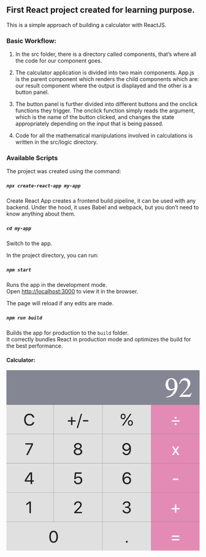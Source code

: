 
## First React project created for learning purpose. 
This is a simple approach of building a calculator with ReactJS.
### Basic Workflow:
1. In the src folder, there is a directory called components, that’s where all the code for our component goes.

2. The calculator application is divided into two main components. App.js is the parent component which renders the child components which are: our result component where the output is displayed and the other is a button panel. 

3. The button panel is further divided into different buttons and the onclick functions they trigger. The onclick function simply reads the argument, which is the name of the button clicked, and changes the state appropriately depending on the input that is being passed.

4. Code for all the mathematical manipulations involved in calculations is written in the src/logic directory.

### Available Scripts
The project was created using the command:
##### `npx create-react-app my-app`
Create React App creates a frontend build pipeline, it can be used with any backend. Under the hood, it uses Babel and webpack, but you don’t need to know anything about them.

##### `cd my-app`
Switch to the app.

In the project directory, you can run:
##### `npm start`

Runs the app in the development mode.<br />
Open [http://localhost:3000](http://localhost:3000) to view it in the browser.

The page will reload if any edits are made.<br />

##### `npm run build`

Builds the app for production to the `build` folder.<br />
It correctly bundles React in production mode and optimizes the build for the best performance.

#### Calculator: 
<p align="center">
  <img src="https://github.com/aishanya11/react-demo-project/blob/master/public/calculator.png">
</p>

